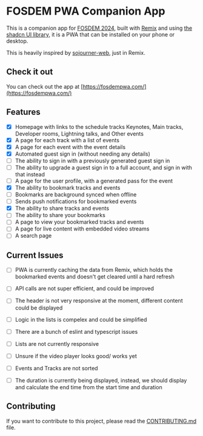 # FOSDEM PWA Companion App

This is a companion app for [FOSDEM 2024](https://fosdem.org/2024/), built with [Remix](https://remix.run) and using [the shadcn UI library](https://ui.shadcn.com/), it is a PWA that can be installed on your phone or desktop.

This is heavily inspired by [sojourner-web](https://github.com/loomchild/sojourner-web/tree/master), just in Remix.

## Check it out

You can check out the app at [https://fosdempwa.com/](https://fosdempwa.com/)

## Features

- [x] Homepage with links to the schedule tracks Keynotes, Main tracks, Developer rooms, Lightning talks, and Other events
- [x] A page for each track with a list of events
- [x] A page for each event with the event details
- [x] Automated guest sign in (without needing any details)
- [ ] The ability to sign in with a previously generated guest sign in
- [ ] The ability to upgrade a guest sign in to a full account, and sign in with that instead
- [ ] A page for the user profile, with a generated pass for the event
- [x] The ability to bookmark tracks and events
- [ ] Bookmarks are background synced when offline
- [ ] Sends push notifications for bookmarked events
- [x] The ability to share tracks and events
- [ ] The ability to share your bookmarks
- [ ] A page to view your bookmarked tracks and events
- [ ] A page for live content with embedded video streams
- [ ] A search page

## Current Issues

- [ ] PWA is currently caching the data from Remix, which holds the bookmarked events and doesn't get cleared until a hard refresh
- [ ] API calls are not super efficient, and could be improved
- [ ] The header is not very responsive at the moment, different content could be displayed
- [ ] Logic in the lists is compelex and could be simplified
- [ ] There are a bunch of eslint and typescript issues
- [ ] Lists are not currently responsive
- [ ] Unsure if the video player looks good/ works yet
- [ ] Events and Tracks are not sorted
- [ ] The duration is currently being displayed, instead, we should display and calculate the end time from the start time and duration


## Contributing

If you want to contribute to this project, please read the [CONTRIBUTING.md](CONTRIBUTING.md) file.
